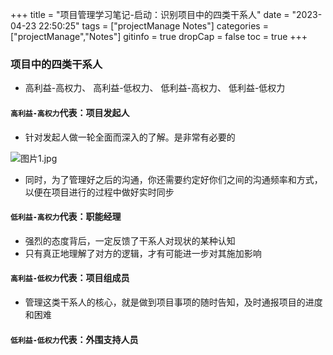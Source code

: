 +++
title = "项目管理学习笔记-启动：识别项目中的四类干系人"
date = "2023-04-23 22:50:25"
tags = ["projectManage Notes"]
categories = ["projectManage","Notes"]
gitinfo = true
dropCap = false
toc = true
+++

### 项目中的四类干系人

- 高利益-高权力、 高利益-低权力、 低利益-高权力、 低利益-低权力

#### `高利益-高权力`代表：项目发起人

- 针对发起人做一轮全面而深入的了解。是非常有必要的

![图片1.jpg](/images/图片1.jpg)

- 同时，为了管理好之后的沟通，你还需要约定好你们之间的沟通频率和方式，以便在项目进行的过程中做好实时同步

#### `低利益-高权力`代表：职能经理

- 强烈的态度背后，一定反馈了干系人对现状的某种认知
- 只有真正地理解了对方的逻辑，才有可能进一步对其施加影响

#### `高利益-低权力`代表：项目组成员

- 管理这类干系人的核心，就是做到项目事项的随时告知，及时通报项目的进度和困难

#### `低利益-低权力`代表：外围支持人员
